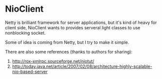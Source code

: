 NioClient
=========

Netty is brilliant framework for server applications, but it's kind of heavy for client side, NioClient wants to provides serveral light classes to use nonblocking socket.

Some of idea is coming from Netty, but I try to make it simple.

There are also some references (thanks to authors for sharing):

1. http://rox-xmlrpc.sourceforge.net/niotut/
2. http://today.java.net/article/2007/02/08/architecture-highly-scalable-nio-based-server
